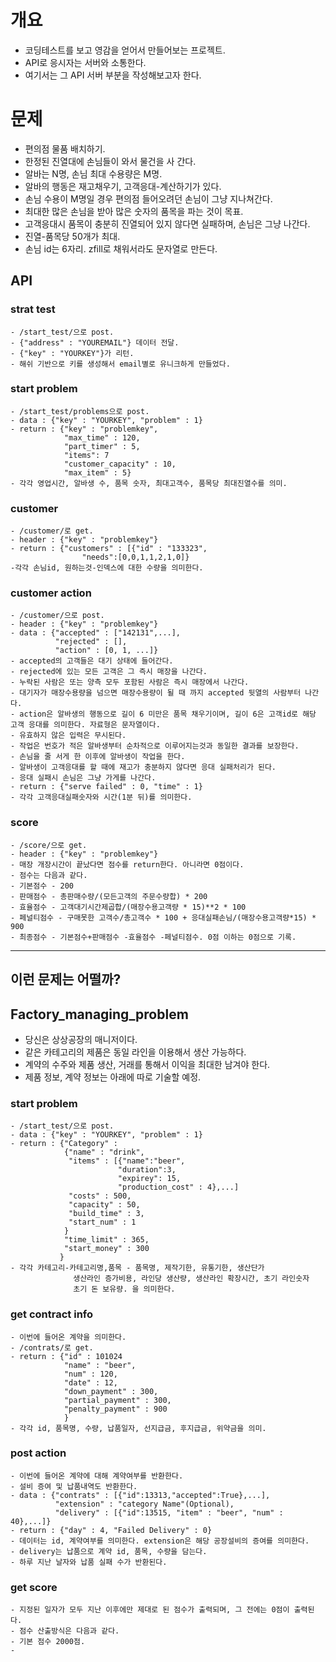 # 개요
- 코딩테스트를 보고 영감을 얻어서 만들어보는 프로젝트.
- API로 응시자는 서버와 소통한다.
- 여기서는 그 API 서버 부분을 작성해보고자 한다.
# 문제
- 편의점 물품 배치하기.
- 한정된 진열대에 손님들이 와서 물건을 사 간다.
- 알바는 N명, 손님 최대 수용량은 M명.
- 알바의 행동은 재고채우기, 고객응대-계산하기가 있다.
- 손님 수용이 M명일 경우 편의점 들어오려던 손님이 그냥 지나쳐간다.
- 최대한 많은 손님을 받아 많은 숫자의 품목을 파는 것이 목표.
- 고객응대시 품목이 충분히 진열되어 있지 않다면 실패하며, 손님은 그냥 나간다.
- 진열-품목당 50개가 최대. 
- 손님 id는 6자리. zfill로 채워서라도 문자열로 만든다.

## API
### strat test
    - /start_test/으로 post.
    - {"address" : "YOUREMAIL"} 데이터 전달.
    - {"key" : "YOURKEY"}가 리턴.
    - 해쉬 기반으로 키를 생성해서 email별로 유니크하게 만들었다.

### start problem
    - /start_test/problems으로 post.
    - data : {"key" : "YOURKEY", "problem" : 1}
    - return : {"key" : "problemkey",
                "max_time" : 120,
                "part_timer" : 5,
                "items": 7
                "customer_capacity" : 10,
                "max_item" : 5}
    - 각각 영업시간, 알바생 수, 품목 숫자, 최대고객수, 품목당 최대진열수를 의미.

### customer
    - /customer/로 get.
    - header : {"key" : "problemkey"}
    - return : {"customers" : [{"id" : "133323", 
                    "needs":[0,0,1,1,2,1,0]}
    -각각 손님id, 원하는것-인덱스에 대한 수량을 의미한다.

### customer action
    - /customer/으로 post.
    - header : {"key" : "problemkey"}
    - data : {"accepted" : ["142131",...],
              "rejected" : [],
              "action" : [0, 1, ...]}
    - accepted의 고객들은 대기 상태에 들어간다.
    - rejected에 있는 모든 고객은 그 즉시 매장을 나간다.
    - 누락된 사람은 또는 양측 모두 포함된 사람은 즉시 매장에서 나간다.
    - 대기자가 매장수용량을 넘으면 매장수용량이 될 때 까지 accepted 뒷열의 사람부터 나간다.
    - action은 알바생의 행동으로 길이 6 미만은 품목 채우기이며, 길이 6은 고객id로 해당 고객 응대를 의미한다. 자료형은 문자열이다.
    - 유효하지 않은 입력은 무시된다.
    - 작업은 번호가 적은 알바생부터 순차적으로 이루어지는것과 동일한 결과를 보장한다.
    - 손님을 줄 서게 한 이후에 알바생이 작업을 한다.
    - 알바생이 고객응대를 할 때에 재고가 충분하지 않다면 응대 실패처리가 된다.
    - 응대 실패시 손님은 그냥 가게를 나간다.
    - return : {"serve failed" : 0, "time" : 1}
    - 각각 고객응대실패숫자와 시간(1분 뒤)를 의미한다.

### score
    - /score/으로 get.
    - header : {"key" : "problemkey"}
    - 매장 개장시간이 끝났다면 점수를 return한다. 아니라면 0점이다.
    - 점수는 다음과 같다.
    - 기본점수 - 200
    - 판매점수 - 총판매수량/(모든고객의 주문수량합) * 200
    - 효율점수 - 고객대기시간제곱합/(매장수용고객량 * 15)**2 * 100
    - 페널티점수 - 구매못한 고객수/총고객수 * 100 + 응대실패손님/(매장수용고객량*15) * 900
    - 최종점수 - 기본점수+판매점수 -효율점수 -페널티점수. 0점 이하는 0점으로 기록.
    

--------------------

## 이런 문제는 어떨까?
## Factory_managing_problem
- 당신은 상상공장의 매니저이다.
- 같은 카테고리의 제품은 동일 라인을 이용해서 생산 가능하다.
- 계약의 수주와 제품 생산, 거래를 통해서 이익을 최대한 남겨야 한다.
- 제품 정보, 계약 정보는 아래에 따로 기술할 예정.
### start problem
    - /start_test/으로 post.
    - data : {"key" : "YOURKEY", "problem" : 1}
    - return : {"Category" :
                {"name" : "drink",
                 "items" : [{"name":"beer",
                            "duration":3,
                            "expirey": 15,
                            "production_cost" : 4},...]
                 "costs" : 500,
                 "capacity" : 50,
                 "build_time" : 3,
                 "start_num" : 1
                }
                "time_limit" : 365,
                "start_money" : 300
               }
    - 각각 카테고리-카테고리명,품목 - 품목명, 제작기한, 유통기한, 생산단가
                  생산라인 증가비용, 라인당 생산량, 생산라인 확장시간, 초기 라인숫자
                  초기 돈 보유량. 을 의미한다.

### get contract info
    - 이번에 들어온 계약을 의미한다.
    - /contrats/로 get.
    - return : {"id" : 101024
                "name" : "beer",
                "num" : 120,
                "date" : 12,
                "down_payment" : 300,
                "partial_payment" : 300,
                "penalty_payment" : 900
                }
    - 각각 id, 품목명, 수량, 납품일자, 선지급금, 후지급금, 위약금을 의미.
    
### post action
    - 이번에 들어온 계약에 대해 계약여부를 반환한다.
    - 설비 증여 및 납품내역도 반환한다.
    - data : {"contrats" : [{"id":13313,"accepted":True},...],
              "extension" : "category Name"(Optional),
              "delivery" : [{"id":13515, "item" : "beer", "num" : 40},...]}
    - return : {"day" : 4, "Failed Delivery" : 0}
    - 데이터는 id, 계약여부를 의미한다. extension은 해당 공장설비의 증여를 의미한다.
    - delivery는 납품으로 계약 id, 품목, 수량을 담는다.
    - 하루 지난 날자와 납품 실패 수가 반환된다.

### get score
    - 지정된 일자가 모두 지난 이후에만 제대로 된 점수가 출력되며, 그 전에는 0점이 출력된다.
    - 점수 산출방식은 다음과 같다.
    - 기본 점수 2000점.
    - 